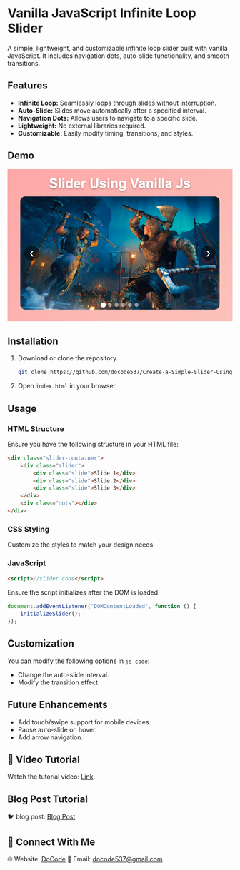 # Vanilla JavaScript Infinite Loop Slider

A simple, lightweight, and customizable infinite loop slider built with vanilla JavaScript. It includes navigation dots, auto-slide functionality, and smooth transitions.

## Features
- **Infinite Loop:** Seamlessly loops through slides without interruption.
- **Auto-Slide:** Slides move automatically after a specified interval.
- **Navigation Dots:** Allows users to navigate to a specific slide.
- **Lightweight:** No external libraries required.
- **Customizable:** Easily modify timing, transitions, and styles.

## Demo
![slider-image](image.png)

## Installation
1. Download or clone the repository.
   ```sh
   git clone https://github.com/docode537/Create-a-Simple-Slider-Using-Vanilla-JavaScript-No-Libraries-.git
   ```
2. Open `index.html` in your browser.

## Usage
### HTML Structure
Ensure you have the following structure in your HTML file:
```html
<div class="slider-container">
    <div class="slider">
        <div class="slide">Slide 1</div>
        <div class="slide">Slide 2</div>
        <div class="slide">Slide 3</div>
    </div>
    <div class="dots"></div>
</div>
```

### CSS Styling
Customize the styles to match your design needs.

### JavaScript
```html
<script>//slider code</script>
```
Ensure the script initializes after the DOM is loaded:
```js
document.addEventListener("DOMContentLoaded", function () {
    initializeSlider();
});
```

## Customization
You can modify the following options in `js code`:
- Change the auto-slide interval.
- Modify the transition effect.

## Future Enhancements
- Add touch/swipe support for mobile devices.
- Pause auto-slide on hover.
- Add arrow navigation.
## 🎥 Video Tutorial
Watch the tutorial video: [Link](#).
## Blog Post Tutorial
🐦 blog post: [Blog Post](https://docode.co.in/post/simple-infinite-loop-slider-using-vanilla-javascript)  
## 📩 Connect With Me
🌐 Website: [DoCode](https://docode.co.in/)
📧 Email: docode537@gmail.com 


